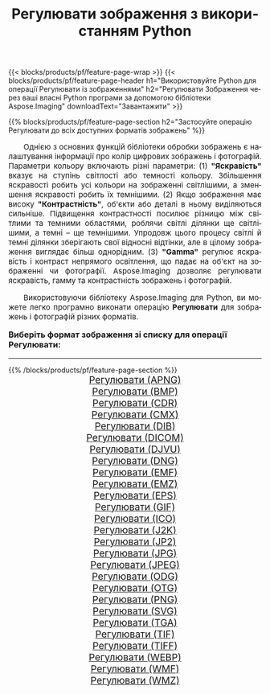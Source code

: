 ﻿---
title: Регулювати зображення з використанням Python 
weight: 3920
url: /uk/python-net/adjust/ 
lang: uk
langdirlevel: 2
locales: zh-hans,ja,it,ru,de,es,fr,nl,id,lt,pl,pt,vi,tr,ko,zh-hant,ar,hi,th,sv,cs,uk,he
description: Застосування бібліотеки Aspose.Imaging до зображень і фотографій Регулювати за допомогою ваших власних програм Python і серверних API.
---

{{< blocks/products/pf/feature-page-wrap >}}
{{< blocks/products/pf/feature-page-header h1="Використовуйте Python для операції Регулювати із зображеннями" h2="Регулювати Зображення через ваші власні Python програми за допомогою бібліотеки Aspose.Imaging" downloadText="Завантажити" >}}


{{% blocks/products/pf/feature-page-section  h2="Застосуйте операцію Регулювати до всіх доступних форматів зображень" %}}
<p align="justify" style="text-indent:2em;font-size:15px;">
Однією з основних функцій бібліотеки обробки зображень є налаштування інформації про колір цифрових зображень і фотографій. Параметри кольору включають різні параметри: (1) <b>"Яскравість"</b> вказує на ступінь світлості або темності кольору. Збільшення яскравості робить усі кольори на зображенні світлішими, а зменшення яскравості робить їх темнішими. (2) Якщо зображення має високу <b>"Контрастність"</b>, об'єкти або деталі в ньому виділяються сильніше. Підвищення контрастності посилює різницю між світлими та темними областями, роблячи світлі ділянки ще світлішими, а темні – ще темнішими. Упродовж цього процесу світлі й темні ділянки зберігають свої відносні відтінки, але в цілому зображення виглядає більш однорідним. (3) <b>"Gamma"</b> регулює яскравість і контраст непрямого освітлення, що падає на об'єкт на зображенні чи фотографії. Aspose.Imaging дозволяє регулювати яскравість, гамму та контрастність зображень і фотографій.
</p>
<p align="justify" style="text-indent:2em;font-size:15px;">
Використовуючи бібліотеку Aspose.Imaging для Python, ви можете легко програмно виконати операцію <b>Регулювати</b> для зображень і фотографій різних форматів.
</p>
<h3 style="margin-top:16px;">
Виберіть формат зображення зі списку для операції Регулювати:
</h3>
<hr/>
{{% /blocks/products/pf/feature-page-section %}}
<div class="container-fluid productfamilypage bg-gray">
    <div class="convertypes bg-gray agp-content section">
        <div class="container">
		<div class="row other-converters" style="gap: 10px;font-size: 19px;text-align:center;">
		    <div class='col-md-3 other-converter remove-lp remove-rp'><a href="/imaging/uk/python-net/adjust/apng/" style="padding:15px;">Регулювати (APNG)</a></div><div class='col-md-3 other-converter remove-lp remove-rp'><a href="/imaging/uk/python-net/adjust/bmp/" style="padding:15px;">Регулювати (BMP)</a></div><div class='col-md-3 other-converter remove-lp remove-rp'><a href="/imaging/uk/python-net/adjust/cdr/" style="padding:15px;">Регулювати (CDR)</a></div><div class='col-md-3 other-converter remove-lp remove-rp'><a href="/imaging/uk/python-net/adjust/cmx/" style="padding:15px;">Регулювати (CMX)</a></div><div class='col-md-3 other-converter remove-lp remove-rp'><a href="/imaging/uk/python-net/adjust/dib/" style="padding:15px;">Регулювати (DIB)</a></div><div class='col-md-3 other-converter remove-lp remove-rp'><a href="/imaging/uk/python-net/adjust/dicom/" style="padding:15px;">Регулювати (DICOM)</a></div><div class='col-md-3 other-converter remove-lp remove-rp'><a href="/imaging/uk/python-net/adjust/djvu/" style="padding:15px;">Регулювати (DJVU)</a></div><div class='col-md-3 other-converter remove-lp remove-rp'><a href="/imaging/uk/python-net/adjust/dng/" style="padding:15px;">Регулювати (DNG)</a></div><div class='col-md-3 other-converter remove-lp remove-rp'><a href="/imaging/uk/python-net/adjust/emf/" style="padding:15px;">Регулювати (EMF)</a></div><div class='col-md-3 other-converter remove-lp remove-rp'><a href="/imaging/uk/python-net/adjust/emz/" style="padding:15px;">Регулювати (EMZ)</a></div><div class='col-md-3 other-converter remove-lp remove-rp'><a href="/imaging/uk/python-net/adjust/eps/" style="padding:15px;">Регулювати (EPS)</a></div><div class='col-md-3 other-converter remove-lp remove-rp'><a href="/imaging/uk/python-net/adjust/gif/" style="padding:15px;">Регулювати (GIF)</a></div><div class='col-md-3 other-converter remove-lp remove-rp'><a href="/imaging/uk/python-net/adjust/ico/" style="padding:15px;">Регулювати (ICO)</a></div><div class='col-md-3 other-converter remove-lp remove-rp'><a href="/imaging/uk/python-net/adjust/j2k/" style="padding:15px;">Регулювати (J2K)</a></div><div class='col-md-3 other-converter remove-lp remove-rp'><a href="/imaging/uk/python-net/adjust/jp2/" style="padding:15px;">Регулювати (JP2)</a></div><div class='col-md-3 other-converter remove-lp remove-rp'><a href="/imaging/uk/python-net/adjust/jpg/" style="padding:15px;">Регулювати (JPG)</a></div><div class='col-md-3 other-converter remove-lp remove-rp'><a href="/imaging/uk/python-net/adjust/jpeg/" style="padding:15px;">Регулювати (JPEG)</a></div><div class='col-md-3 other-converter remove-lp remove-rp'><a href="/imaging/uk/python-net/adjust/odg/" style="padding:15px;">Регулювати (ODG)</a></div><div class='col-md-3 other-converter remove-lp remove-rp'><a href="/imaging/uk/python-net/adjust/otg/" style="padding:15px;">Регулювати (OTG)</a></div><div class='col-md-3 other-converter remove-lp remove-rp'><a href="/imaging/uk/python-net/adjust/png/" style="padding:15px;">Регулювати (PNG)</a></div><div class='col-md-3 other-converter remove-lp remove-rp'><a href="/imaging/uk/python-net/adjust/svg/" style="padding:15px;">Регулювати (SVG)</a></div><div class='col-md-3 other-converter remove-lp remove-rp'><a href="/imaging/uk/python-net/adjust/tga/" style="padding:15px;">Регулювати (TGA)</a></div><div class='col-md-3 other-converter remove-lp remove-rp'><a href="/imaging/uk/python-net/adjust/tif/" style="padding:15px;">Регулювати (TIF)</a></div><div class='col-md-3 other-converter remove-lp remove-rp'><a href="/imaging/uk/python-net/adjust/tiff/" style="padding:15px;">Регулювати (TIFF)</a></div><div class='col-md-3 other-converter remove-lp remove-rp'><a href="/imaging/uk/python-net/adjust/webp/" style="padding:15px;">Регулювати (WEBP)</a></div><div class='col-md-3 other-converter remove-lp remove-rp'><a href="/imaging/uk/python-net/adjust/wmf/" style="padding:15px;">Регулювати (WMF)</a></div><div class='col-md-3 other-converter remove-lp remove-rp'><a href="/imaging/uk/python-net/adjust/wmz/" style="padding:15px;">Регулювати (WMZ)</a></div>
                </div>
        </div>
    </div>
</div>
<br/>
